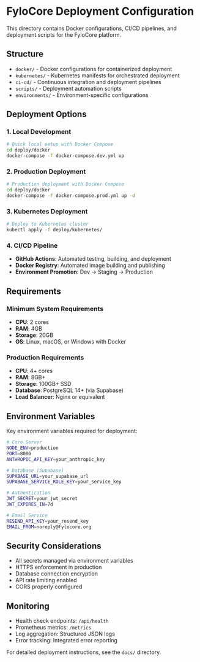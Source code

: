 # FyloCore Deployment Configuration

This directory contains Docker configurations, CI/CD pipelines, and deployment scripts for the FyloCore platform.

## Structure

- `docker/` - Docker configurations for containerized deployment
- `kubernetes/` - Kubernetes manifests for orchestrated deployment
- `ci-cd/` - Continuous integration and deployment pipelines
- `scripts/` - Deployment automation scripts
- `environments/` - Environment-specific configurations

## Deployment Options

### 1. Local Development
```bash
# Quick local setup with Docker Compose
cd deploy/docker
docker-compose -f docker-compose.dev.yml up
```

### 2. Production Deployment
```bash
# Production deployment with Docker Compose
cd deploy/docker
docker-compose -f docker-compose.prod.yml up -d
```

### 3. Kubernetes Deployment
```bash
# Deploy to Kubernetes cluster
kubectl apply -f deploy/kubernetes/
```

### 4. CI/CD Pipeline
- **GitHub Actions**: Automated testing, building, and deployment
- **Docker Registry**: Automated image building and publishing
- **Environment Promotion**: Dev → Staging → Production

## Requirements

### Minimum System Requirements
- **CPU**: 2 cores
- **RAM**: 4GB
- **Storage**: 20GB
- **OS**: Linux, macOS, or Windows with Docker

### Production Requirements
- **CPU**: 4+ cores
- **RAM**: 8GB+
- **Storage**: 100GB+ SSD
- **Database**: PostgreSQL 14+ (via Supabase)
- **Load Balancer**: Nginx or equivalent

## Environment Variables

Key environment variables required for deployment:

```bash
# Core Server
NODE_ENV=production
PORT=8000
ANTHROPIC_API_KEY=your_anthropic_key

# Database (Supabase)
SUPABASE_URL=your_supabase_url
SUPABASE_SERVICE_ROLE_KEY=your_service_key

# Authentication
JWT_SECRET=your_jwt_secret
JWT_EXPIRES_IN=7d

# Email Service
RESEND_API_KEY=your_resend_key
EMAIL_FROM=noreply@fylocore.org
```

## Security Considerations

- All secrets managed via environment variables
- HTTPS enforcement in production
- Database connection encryption
- API rate limiting enabled
- CORS properly configured

## Monitoring

- Health check endpoints: `/api/health`
- Prometheus metrics: `/metrics`
- Log aggregation: Structured JSON logs
- Error tracking: Integrated error reporting

For detailed deployment instructions, see the `docs/` directory.
